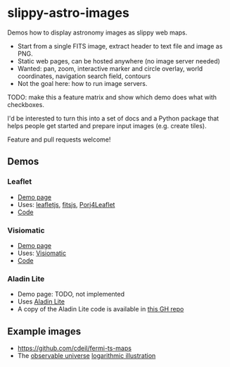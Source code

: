 # slippy-astro-images

Demos how to display astronomy images as slippy web maps.

* Start from a single FITS image, extract header to text file and image as PNG.
* Static web pages, can be hosted anywhere (no image server needed)
* Wanted: pan, zoom, interactive marker and circle overlay, world coordinates, navigation search field, contours
* Not the goal here: how to run image servers.

TODO: make this a feature matrix and show which demo does what with checkboxes.

I'd be interested to turn this into a set of docs and a Python package that
helps people get started and prepare input images (e.g. create tiles).

Feature and pull requests welcome!

## Demos

### Leaflet

* [Demo page](http://cdeil.github.io/slippy-astro-images/leaflet)
* Uses: [leafletjs](http://leafletjs.com/), [fitsjs](https://github.com/astrojs/fitsjs), [Porj4Leaflet](http://kartena.github.io/Proj4Leaflet/)
* [Code](https://github.com/cdeil/slippy-astro-images/tree/gh-pages/leaflet)

### Visiomatic

* [Demo page](http://cdeil.github.io/slippy-astro-images/visiomatic)
* Uses: [Visiomatic](https://github.com/astromatic/visiomatic)
* [Code](https://github.com/cdeil/slippy-astro-images/tree/gh-pages/visiomatic)

### 

### Aladin Lite

* Demo page: TODO, not implemented
* Uses [Aladin Lite](http://aladin.u-strasbg.fr/AladinLite/)
* A copy of the Aladin Lite code is available in [this GH repo](https://github.com/cdeil/AladinLite)

## Example images

* https://github.com/cdeil/fermi-ts-maps
* The [observable universe](https://en.wikipedia.org/wiki/Observable_universe) [logarithmic illustration](https://commons.wikimedia.org/wiki/File:Observable_universe_logarithmic_illustration.png)
